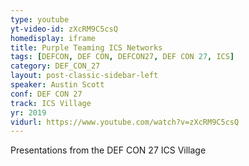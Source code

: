 ```yaml
---
type: youtube
yt-video-id: zXcRM9C5csQ
homedisplay: iframe
title: Purple Teaming ICS Networks
tags: [DEFCON, DEF CON, DEFCON27, DEF CON 27, ICS]
category: DEF_CON_27
layout: post-classic-sidebar-left
speaker: Austin Scott
conf: DEF CON 27
track: ICS Village
yr: 2019
vidurl: https://www.youtube.com/watch?v=zXcRM9C5csQ
---
```

Presentations from the DEF CON 27 ICS Village